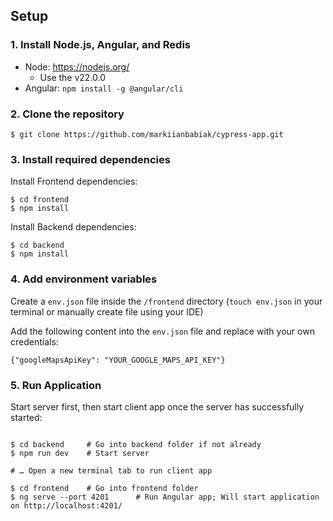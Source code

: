 ## Setup

### 1. Install Node.js, Angular, and Redis

- Node: https://nodejs.org/
  - Use the v22.0.0
- Angular: `npm install -g @angular/cli `

### 2. Clone the repository

```shell
$ git clone https://github.com/markiianbabiak/cypress-app.git
```

### 3. Install required dependencies

Install Frontend dependencies:

```shell
$ cd frontend
$ npm install
```

Install Backend dependencies:

```shell
$ cd backend
$ npm install
```

### 4. Add environment variables

Create a `env.json` file inside the `/frontend` directory (`touch env.json` in your terminal or manually create file using your IDE)

Add the following content into the `env.json` file and replace with your own credentials:

```
{"googleMapsApiKey": "YOUR_GOOGLE_MAPS_API_KEY"}
```

### 5. Run Application

Start server first, then start client app once the server has successfully started:

```shell

$ cd backend     # Go into backend folder if not already
$ npm run dev    # Start server

# … Open a new terminal tab to run client app

$ cd frontend    # Go into frontend folder
$ ng serve --port 4201      # Run Angular app; Will start application on http://localhost:4201/
```
